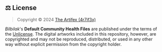 ## ⚖️ License

> Copyright © 2024 [The Artifex (4r7if3x)](https://github.com/4r7if3x)

_Bilbilak_'s **Default Community Health Files** are published under the terms of the [Unlicense](https://github.com/bilbilak/.github/blob/main/LICENSE.md). The digital artworks included in this repository, however, are copyrighted and may not be reproduced, distributed, or used in any other way without explicit permission from the copyright holder.
